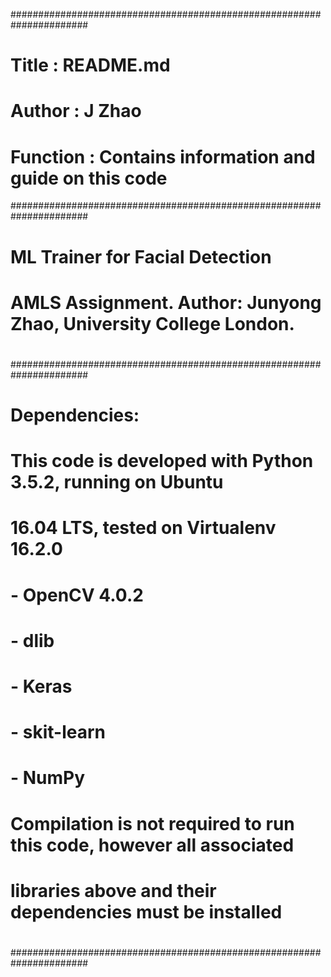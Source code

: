 ######################################################################
#  Title       : README.md                                           #
#  Author      : J Zhao                                              #
#  Function    : Contains information and guide on this code         #
######################################################################
#
#  ML Trainer for Facial Detection
#  AMLS Assignment. Author: Junyong Zhao, University College London.
#
######################################################################
#
#  Dependencies:
#     This code is developed with Python 3.5.2, running on Ubuntu
#     16.04 LTS, tested on Virtualenv 16.2.0
#     - OpenCV 4.0.2
#     - dlib
#     - Keras
#     - skit-learn
#     - NumPy
#  
#  Compilation is not required to run this code, however all associated
#     libraries above and their dependencies must be installed
#
######################################################################



